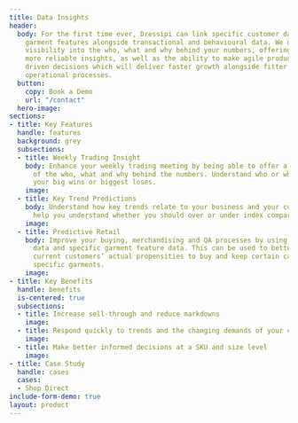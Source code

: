 ```yaml
---
title: Data Insights
header:
  body: For the first time ever, Dressipi can link specific customer data with specific
    garment features alongside transactional and behavioural data. We give exceptional
    visibility into the who, what and why behind your numbers, offering you better,
    more reliable insights, as well as the ability to make agile product and data
    driven decisions which will deliver faster growth alongside fitter and more flexible
    operational processes.
  button:
    copy: Book a Demo
    url: "/contact"
  hero-image: 
sections:
- title: Key Features
  handle: features
  background: grey
  subsections:
  - title: Weekly Trading Insight
    body: Enhance your weekly trading meeting by being able to offer a detailed explanation
      of the who, what and why behind the numbers. Understand who or what is driving
      your big wins or biggest loses.
    image: 
  - title: Key Trend Predictions
    body: Understand how key trends relate to your business and your customers. We’ll
      help you understand whether you should over or under index compared to the industry.
    image: 
  - title: Predictive Retail
    body: Improve your buying, merchandising and QA processes by using specific customer
      data and specific garment feature data. This can be used to better predict your
      current customers’ actual propensities to buy and keep certain categories and
      specific garments.
    image: 
- title: Key Benefits
  handle: benefits
  is-centered: true
  subsections:
  - title: Increase sell-through and reduce markdowns
    image: 
  - title: Respond quickly to trends and the changing demands of your customers
    image: 
  - title: Make better informed decisions at a SKU and size level
    image: 
- title: Case Study
  handle: cases
  cases:
  - Shop Direct
include-form-demo: true
layout: product
---
```


